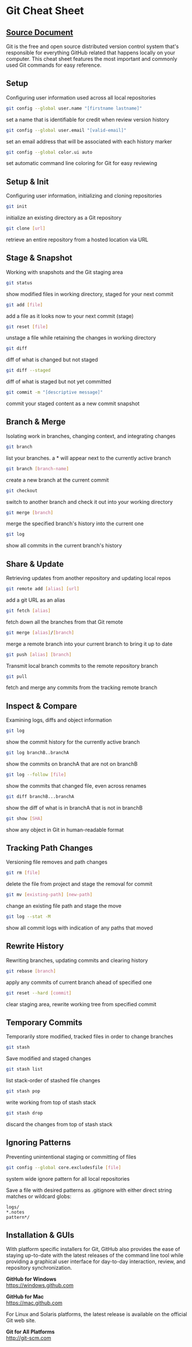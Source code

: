 # Git Cheat Sheet

## <a href="https://education.github.com/git-cheat-sheet-education.pdf" target="_blank">Source Document</a>

Git is the free and open source distributed version control system that's responsible for everything GitHub related that happens locally on your computer. This cheat sheet features the most important and commonly used Git commands for easy reference.

## Setup

Configuring user information used across all local repositories

```bash
git config --global user.name "[firstname lastname]"
```
set a name that is identifiable for credit when review version history

```bash
git config --global user.email "[valid-email]"
```
set an email address that will be associated with each history marker

```bash
git config --global color.ui auto
```
set automatic command line coloring for Git for easy reviewing

## Setup & Init

Configuring user information, initializing and cloning repositories

```bash
git init
```
initialize an existing directory as a Git repository

```bash
git clone [url]
```
retrieve an entire repository from a hosted location via URL

## Stage & Snapshot

Working with snapshots and the Git staging area

```bash
git status
```
show modified files in working directory, staged for your next commit

```bash
git add [file]
```
add a file as it looks now to your next commit (stage)

```bash
git reset [file]
```
unstage a file while retaining the changes in working directory

```bash
git diff
```
diff of what is changed but not staged

```bash
git diff --staged
```
diff of what is staged but not yet committed

```bash
git commit -m "[descriptive message]"
```
commit your staged content as a new commit snapshot

## Branch & Merge

Isolating work in branches, changing context, and integrating changes

```bash
git branch
```
list your branches. a * will appear next to the currently active branch

```bash
git branch [branch-name]
```
create a new branch at the current commit

```bash
git checkout
```
switch to another branch and check it out into your working directory

```bash
git merge [branch]
```
merge the specified branch's history into the current one

```bash
git log
```
show all commits in the current branch's history

## Share & Update

Retrieving updates from another repository and updating local repos

```bash
git remote add [alias] [url]
```
add a git URL as an alias

```bash
git fetch [alias]
```
fetch down all the branches from that Git remote

```bash
git merge [alias]/[branch]
```
merge a remote branch into your current branch to bring it up to date

```bash
git push [alias] [branch]
```
Transmit local branch commits to the remote repository branch

```bash
git pull
```
fetch and merge any commits from the tracking remote branch

## Inspect & Compare

Examining logs, diffs and object information

```bash
git log
```
show the commit history for the currently active branch

```bash
git log branchB..branchA
```
show the commits on branchA that are not on branchB

```bash
git log --follow [file]
```
show the commits that changed file, even across renames

```bash
git diff branchB...branchA
```
show the diff of what is in branchA that is not in branchB

```bash
git show [SHA]
```
show any object in Git in human-readable format

## Tracking Path Changes

Versioning file removes and path changes

```bash
git rm [file]
```
delete the file from project and stage the removal for commit

```bash
git mv [existing-path] [new-path]
```
change an existing file path and stage the move

```bash
git log --stat -M
```
show all commit logs with indication of any paths that moved

## Rewrite History

Rewriting branches, updating commits and clearing history

```bash
git rebase [branch]
```
apply any commits of current branch ahead of specified one

```bash
git reset --hard [commit]
```
clear staging area, rewrite working tree from specified commit

## Temporary Commits

Temporarily store modified, tracked files in order to change branches

```bash
git stash
```
Save modified and staged changes

```bash
git stash list
```
list stack-order of stashed file changes

```bash
git stash pop
```
write working from top of stash stack

```bash
git stash drop
```
discard the changes from top of stash stack

## Ignoring Patterns

Preventing unintentional staging or committing of files

```bash
git config --global core.excludesfile [file]
```
system wide ignore pattern for all local repositories

Save a file with desired patterns as .gitignore with either direct string matches or wildcard globs:

```
logs/
*.notes
pattern*/
```

## Installation & GUIs

With platform specific installers for Git, GitHub also provides the ease of staying up-to-date with the latest releases of the command line tool while providing a graphical user interface for day-to-day interaction, review, and repository synchronization.

**GitHub for Windows**  
https://windows.github.com

**GitHub for Mac**  
https://mac.github.com

For Linux and Solaris platforms, the latest release is available on the official Git web site.

**Git for All Platforms**  
http://git-scm.com